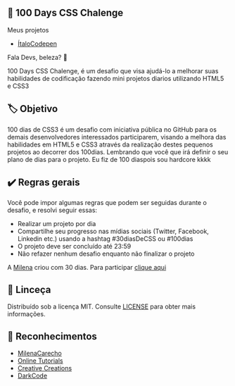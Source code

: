 ## 🚀 100 Days CSS Chalenge
Meus projetos
* [ÍtaloCodepen](https://codepen.io/ItaloTech)

 Fala Devs, beleza? 🖖

 100 Days CSS Chalenge, é um desafio que visa ajudá-lo a melhorar suas habilidades de codificação fazendo mini projetos diarios utilizando HTML5 e CSS3 

 ## 🏷️ Objetivo

100 dias de CSS3 é um desafio com iniciativa pública no GitHub para os demais desenvolvedores interessados participarem, visando a melhora das habilidades em HTML5 e CSS3 através da realização destes pequenos projetos ao decorrer dos 100dias.
Lembrando que você que irá definir o seu plano de dias para o projeto. Eu fiz de 100 diaspois sou hardcore kkkk

## ✔️ Regras gerais

Você pode impor algumas regras que podem ser seguidas durante o desafio, e resolvi seguir essas:

* Realizar um projeto por dia
* Compartilhe seu progresso nas mídias sociais (Twitter, Facebook, Linkedin etc.) usando a hashtag #30diasDeCSS ou #100dias
* O projeto deve ser concluído até 23:59
* Não refazer nenhum desafio enquanto não finalizar o projeto

A [Milena](https://github.com/MilenaCarecho) criou com 30 dias. Para participar [clique aqui](https://github.com/MilenaCarecho/30diasDeCSS/issues/1)

## 📄 Linceça

Distribuído sob a licença MIT. Consulte [LICENSE](https://opensource.org/licenses/MIT) para obter mais informações.

## 💚 Reconhecimentos
* [MilenaCarecho](https://github.com/MilenaCarecho)
* [Online Tutorials](https://www.youtube.com/channel/UCbwXnUipZsLfUckBPsC7Jog) 
* [Creative Creations](https://www.youtube.com/channel/UCOKmVksbzoKJKmtu7rlEM1A)
* [DarkCode](https://www.youtube.com/channel/UCD3KVjbb7aq2OiOffuungzw)

